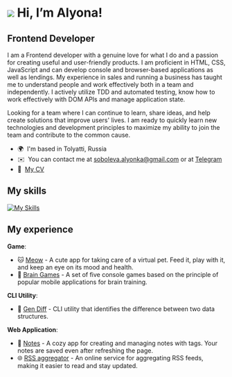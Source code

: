 # ![](https://user-images.githubusercontent.com/18350557/176309783-0785949b-9127-417c-8b55-ab5a4333674e.gif) Hi, I’m Alyona!

Frontend Developer
----------------


I am a Frontend developer with a genuine love for what I do and a passion for creating useful and user-friendly products. I am proficient in HTML, CSS, JavaScript and can develop console and browser-based applications as well as lendings. My experience in sales and running a business has taught me to understand people and work effectively both in a team and independently. I actively utilize TDD and automated testing, know how to work effectively with DOM APIs and manage application state.

Looking for a team where I can continue to learn, share ideas, and help create solutions that improve users' lives. I am ready to quickly learn new technologies and development principles to maximize my ability to join the team and contribute to the common cause.

* 🌍  I'm based in Tolyatti, Russia
* ✉️  You can contact me at [soboleva.alyonka@gmail.com](mailto:soboleva.alyonka@gmail.com) or at [Telegram](https://t.me/therelyona)
* 📄  [My CV](https://cv.hexlet.io/ru/resumes/6696)

## My skills
[![My Skills](https://skillicons.dev/icons?i=js,html,css,sass,nodejs,git,github,jest,figma,ps,linux,vscode&perline=6)](https://skillicons.dev)

## My experience
**Game**:
- 🐱 [Meow](https://github.com/therelyona/meow) - A cute app for taking care of a virtual pet. Feed it, play with it, and keep an eye on its mood and health.
- 🧠 [Brain Games](https://github.com/therelyona/Brain-games) - A set of five console games based on the principle of popular mobile applications for brain training.

**CLI Utility**:
- 📑 [Gen Diff](https://github.com/therelyona/Difference-finder) - CLI utility that identifies the difference between two data structures.

**Web Application**:
- 📝 [Notes](https://github.com/therelyona/notes) - A cozy app for creating and managing notes with tags. Your notes are saved even after refreshing the page.
- 🌐 [RSS aggregator](https://github.com/therelyona/RSS-aggregator) - An online service for aggregating RSS feeds, making it easier to read and stay updated.
